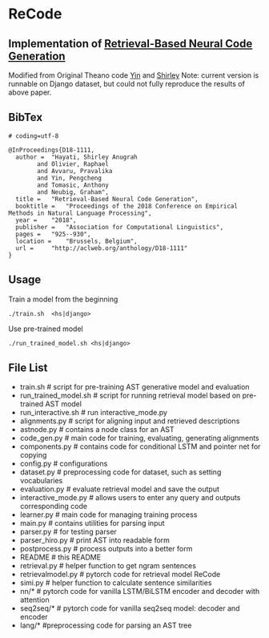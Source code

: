 # ReCode
## Implementation of [Retrieval-Based Neural Code Generation](http://aclweb.org/anthology/D18-1111)

Modified from Original Theano code [Yin](https://github.com/pcyin/NL2code) and [Shirley](https://github.com/sweetpeach/ReCode)
Note: current version is runnable on Django dataset, but could not fully reproduce the results of above paper.

## BibTex
```
# coding=utf-8

@InProceedings{D18-1111,
  author = 	"Hayati, Shirley Anugrah
		and Olivier, Raphael
		and Avvaru, Pravalika
		and Yin, Pengcheng
		and Tomasic, Anthony
		and Neubig, Graham",
  title = 	"Retrieval-Based Neural Code Generation",
  booktitle = 	"Proceedings of the 2018 Conference on Empirical Methods in Natural Language Processing",
  year = 	"2018",
  publisher = 	"Association for Computational Linguistics",
  pages = 	"925--930",
  location = 	"Brussels, Belgium",
  url = 	"http://aclweb.org/anthology/D18-1111"
}
```

## Usage

Train a model from the beginning

```
./train.sh  <hs|django>
```

Use pre-trained model

```
./run_trained_model.sh <hs|django>
```

## File List

- train.sh                            # script for pre-training AST generative model and evaluation
- run_trained_model.sh     # script for running retrieval model based on pre-trained AST model
- run_interactive.sh           # run interactive_mode.py
- alignments.py                 # script for aligning input and retrieved descriptions
- astnode.py                      # contains  a node class for an AST
- code_gen.py                   # main code for training, evaluating, generating alignments
- components.py               # contains code for conditional LSTM and pointer net for copying
- config.py                         # configurations
- dataset.py                       # preprocessing code for dataset, such as setting vocabularies
- evaluation.py                  # evaluate retrieval model and save the output
- interactive_mode.py       # allows users to enter any query and outputs corresponding code
- learner.py                       # main code for managing training process
- main.py                          # contains utilities for parsing input
- parser.py                        # for testing parser
- parser_hiro.py                # print AST into readable form
- postprocess.py               # process outputs into a better form
- README                        # this README
- retrieval.py                      # helper function to get ngram sentences  
- retrievalmodel.py            # pytorch code for retrieval model ReCode
- simi.py                            # helper function to calculate sentence similarities
- nn/*      # pytorch code for vanilla LSTM/BiLSTM encoder and decoder with attention
- seq2seq/*                       # pytorch code for vanilla seq2seq model: decoder and encoder 
- lang/*                              #preprocessing code for parsing an AST tree 

